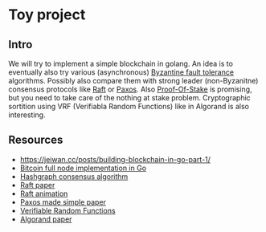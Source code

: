 # Toy project

## Intro

We will try to implement a simple blockchain in golang. An idea is to eventually also try various (asynchronous) [Byzantine fault
tolerance](https://en.wikipedia.org/wiki/Byzantine_fault_tolerance) algorithms. Possibly also compare them with strong leader (non-Byzanitne) consensus protocols
like [Raft](https://en.wikipedia.org/wiki/Raft_(computer_science)) or [Paxos](https://en.wikipedia.org/wiki/Paxos_(computer_science)).
Also [Proof-Of-Stake](https://en.bitcoin.it/wiki/Proof_of_Stake) is promising, but you need to take care of the nothing at stake problem. Cryptographic sortition using
VRF (Verifiabla Random Functions) like in Algorand is also interesting.

## Resources
* https://jeiwan.cc/posts/building-blockchain-in-go-part-1/
* [Bitcoin full node implementation in Go](https://github.com/btcsuite/btcd)
* [Hashgraph consensus algorithm](http://www.swirlds.com/downloads/SWIRLDS-TR-2016-02.pdf)
* [Raft paper](https://raft.github.io/raft.pdf)
* [Raft animation](http://thesecretlivesofdata.com/raft/)
* [Paxos made simple paper](http://lamport.azurewebsites.net/pubs/paxos-simple.pdf)
* [Verifiable Random Functions](https://www.cs.bu.edu/~goldbe/projects/vrf)
* [Algorand paper](https://people.csail.mit.edu/nickolai/papers/gilad-algorand.pdf)
